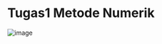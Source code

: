 # Tugas1 Metode Numerik

![image](https://user-images.githubusercontent.com/59109741/119253127-eccbab00-bbd9-11eb-9ea9-d94629e89f90.png)

